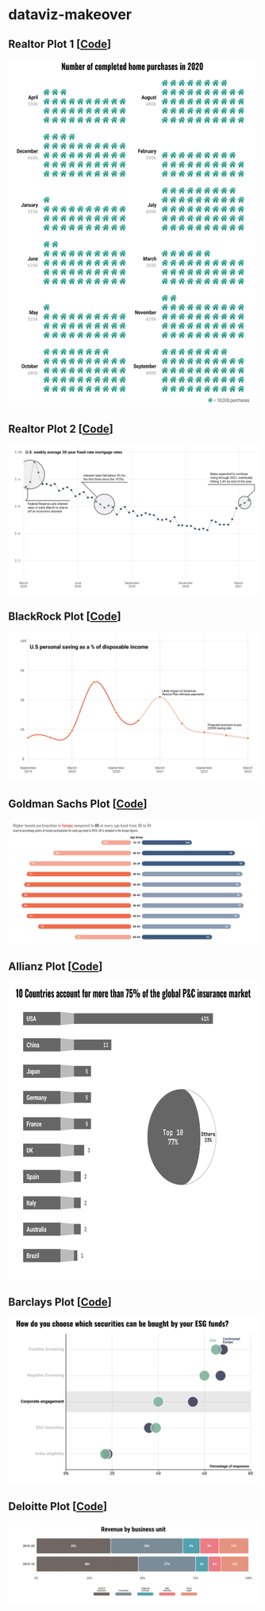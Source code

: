 # dataviz-makeover

## Realtor Plot 1 [<a href='realtor-plot-1/code.R'>Code</a>]
<img src='realtor-plot-1/plot.png' width=500 height=700/>

## Realtor Plot 2 [<a href='realtor-plot-2/code.R'>Code</a>]
<img src='realtor-plot-2/plot.png' />

## BlackRock Plot [<a href='blackrock-plot/code.R'>Code</a>]
<img src='blackrock-plot/plot.png' />


## Goldman Sachs Plot [<a href='goldmansachs-plot/code.R'>Code</a>]
<img src='goldmansachs-plot/plot.png' />


## Allianz Plot [<a href='allianz-plot/code.R'>Code</a>]
<img src='allianz-plot/plot.png' width=700 height=600/>


## Barclays Plot [<a href='barclays-plot/code.R'>Code</a>]
<img src='barclays-plot/plot.png' />

## Deloitte Plot [<a href='deloitte-plot/code.R'>Code</a>]
<img src='deloitte-plot/plot.png' />
